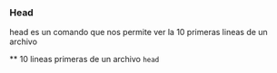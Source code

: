 ### Head
head es un comando que nos permite ver la 10 primeras lineas de un archivo

** 10 lineas primeras de un archivo
`head`
